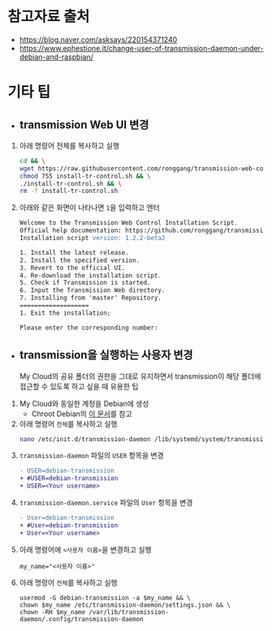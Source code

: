 # 참고자료 출처
* https://blog.naver.com/asksays/220154371240
* https://www.ephestione.it/change-user-of-transmission-daemon-under-debian-and-raspbian/

# 기타 팁
* ## transmission Web UI 변경
1. 아래 명령어 전체를 복사하고 실행
    ```sh
    cd && \
    wget https://raw.githubusercontent.com/ronggang/transmission-web-control/master/release/install-tr-control.sh && \
    chmod 755 install-tr-control.sh && \
    ./install-tr-control.sh && \
    rm -f install-tr-control.sh
    ```
2. 아래와 같은 화면이 나타나면 `1`을 입력하고 엔터
    ```apache
    Welcome to the Transmission Web Control Installation Script.
    Official help documentation: https://github.com/ronggang/transmission-web-control/wiki
    Installation script version: 1.2.2-beta2

    1. Install the latest release.
    2. Install the specified version.
    3. Revert to the official UI.
    4. Re-download the installation script.
    5. Check if Transmission is started.
    6. Input the Transmission Web directory.
    7. Installing from 'master' Repository.
    ===================
    1. Exit the installation;

    Please enter the corresponding number:
    ```
* ## transmission을 실행하는 사용자 변경
  My Cloud의 공유 폴더의 권한을 그대로 유지하면서 transmission이 해당 폴더에 접근할 수 있도록 하고 싶을 때 유용한 팁
1. My Cloud와 동일한 계정을 Debian에 생성
   * Chroot Debian의 [이 문서](../../Chroot&#32;Debian/사용&#32;방법.md#my-cloud와-동일한-계정을-debian에-생성하는-방법)를 참고
2. 아래 명령어 `전체`를 복사하고 실행
    ```sh
    nano /etc/init.d/transmission-daemon /lib/systemd/system/transmission-daemon.service
    ```
3. `transmission-daemon` 파일의 `USER` 항목을 변경
    ```diff
    - USER=debian-transmission
    + #USER=debian-transmission
    + USER=<Your username>
    ```
4. `transmission-daemon.service` 파일의 `User` 항목을 변경
    ```diff
    - User=debian-transmission
    + #User=debian-transmission
    + User=<Your username>
    ```
5. 아래 명령어에 `<사용자 이름>`을 변경하고 실행
    ```
    my_name="<사용자 이름>"
    ```
6. 아래 명령어 `전체`를 복사하고 실행
    ```
    usermod -G debian-transmission -a $my_name && \
    chown $my_name /etc/transmission-daemon/settings.json && \
    chown -RH $my_name /var/lib/transmission-daemon/.config/transmission-daemon
    ```